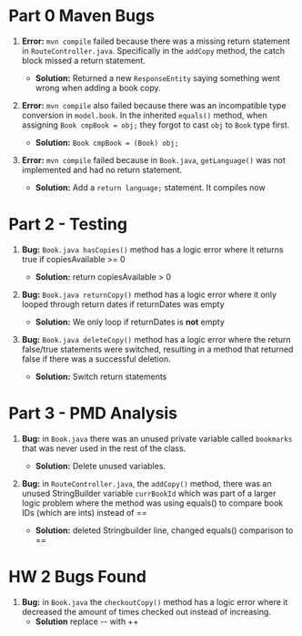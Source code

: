 # Part 0 Maven Bugs

1. **Error:** `mvn compile` failed because there was a missing return statement in `RouteController.java`. Specifically in the `addCopy` method, the catch block missed a return statement.
   - **Solution:** Returned a new `ResponseEntity` saying something went wrong when adding a book copy.

2. **Error:** `mvn compile` also failed because there was an incompatible type conversion in `model.book`. In the inherited `equals()` method, when assigning `Book cmpBook = obj;` they forgot to cast `obj` to `Book` type first.
   - **Solution:** `Book cmpBook = (Book) obj;`

3. **Error:** `mvn compile` failed because in `Book.java`, `getLanguage()` was not implemented and had no return statement.
   - **Solution:** Add a `return language;` statement. It compiles now

# Part 2 - Testing

1. **Bug:** `Book.java hasCopies()` method has a logic error where it returns true if copiesAvailable >= 0
   - **Solution:** return copiesAvailable > 0

2. **Bug:**  `Book.java returnCopy()` method has a logic error where it only looped through return dates if returnDates was empty
   - **Solution:** We only loop if returnDates is **not** empty

3. **Bug:** `Book.java deleteCopy()` method has a logic error where the return false/true statements were switched, resulting in a method that returned false if there was a successful deletion.
   - **Solution:** Switch return statements

# Part 3 - PMD Analysis

1. **Bug:** in `Book.java` there was an unused private variable called `bookmarks` that was never used in the rest of the class.
   - **Solution:** Delete unused variables.

2. **Bug:** in `RouteController.java`, the `addCopy()` method, there was an unused StringBuilder variable `currBookId` which was part of a larger logic problem where the method was using equals() to compare book IDs (which are ints) instead of ==
   - **Solution:** deleted Stringbuilder line, changed equals() comparison to ==


# HW 2 Bugs Found
1. **Bug:** in `Book.java` the `checkoutCopy()` method has a logic error where it decreased the amount of times checked out instead of increasing.
   - **Solution** replace -- with ++

